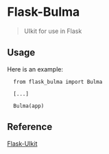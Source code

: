 # Flask-Bulma

> UIkit for use in Flask

Usage
-----

Here is an example:
```
  from flask_bulma import Bulma

  [...]

  Bulma(app)
```

Reference
-----

[Flask-UIkit](https://github.com/kwkwc/flask-uikit/)
